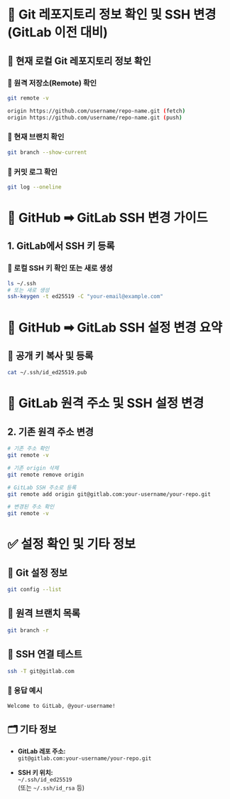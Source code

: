 # 🧾 Git 레포지토리 정보 확인 및 SSH 변경 (GitLab 이전 대비)

## 📌 현재 로컬 Git 레포지토리 정보 확인

### 🔹 원격 저장소(Remote) 확인

```bash
git remote -v
```

```bash
origin https://github.com/username/repo-name.git (fetch)
origin https://github.com/username/repo-name.git (push)
```

### 🔹 현재 브랜치 확인

```bash
git branch --show-current
```

### 🔹 커밋 로그 확인

```bash
git log --oneline
```

# 🔧 GitHub ➡ GitLab SSH 변경 가이드

## 1. GitLab에서 SSH 키 등록

### 🔹 로컬 SSH 키 확인 또는 새로 생성

```bash
ls ~/.ssh
# 또는 새로 생성
ssh-keygen -t ed25519 -C "your-email@example.com"
```

# 🔧 GitHub ➡ GitLab SSH 설정 변경 요약

## 🔹 공개 키 복사 및 등록

```bash
cat ~/.ssh/id_ed25519.pub
```

# 🔧 GitLab 원격 주소 및 SSH 설정 변경

## 2. 기존 원격 주소 변경

```bash
# 기존 주소 확인
git remote -v

# 기존 origin 삭제
git remote remove origin

# GitLab SSH 주소로 등록
git remote add origin git@gitlab.com:your-username/your-repo.git

# 변경된 주소 확인
git remote -v
```

# ✅ 설정 확인 및 기타 정보

## 🔹 Git 설정 정보

```bash
git config --list

```

## 🔹 원격 브랜치 목록

```bash
git branch -r
```

## 🧪 SSH 연결 테스트

```bash
ssh -T git@gitlab.com
```

### 🔹 응답 예시

```text
Welcome to GitLab, @your-username!
```

## 🗂️ 기타 정보

- **GitLab 레포 주소:**  
  `git@gitlab.com:your-username/your-repo.git`

- **SSH 키 위치:**  
  `~/.ssh/id_ed25519`  
  (또는 `~/.ssh/id_rsa` 등)
